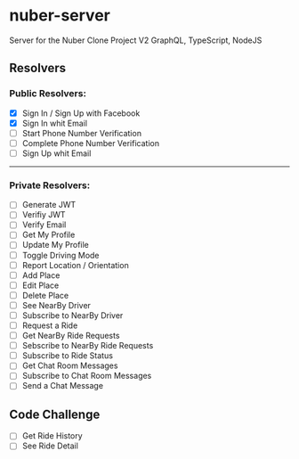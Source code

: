 # nuber-server
Server for the Nuber Clone Project V2
GraphQL, TypeScript, NodeJS

## Resolvers

### Public Resolvers:
- [x] Sign In / Sign Up with Facebook
- [x] Sign In whit Email
- [ ] Start Phone Number Verification 
- [ ] Complete Phone Number Verification
- [ ] Sign Up whit Email

---

### Private Resolvers:
- [ ] Generate JWT
- [ ] Verifiy JWT
- [ ] Verify Email
- [ ] Get My Profile
- [ ] Update My Profile
- [ ] Toggle Driving Mode
- [ ] Report Location / Orientation
- [ ] Add Place
- [ ] Edit Place
- [ ] Delete Place
- [ ] See NearBy Driver
- [ ] Subscribe to NearBy Driver
- [ ] Request a Ride
- [ ] Get NearBy Ride Requests
- [ ] Sebscribe to NearBy Ride Requests
- [ ] Subscribe to Ride Status
- [ ] Get Chat Room Messages
- [ ] Subscribe to Chat Room Messages
- [ ] Send a Chat Message
 
## Code Challenge
- [ ] Get Ride History
- [ ] See Ride Detail 